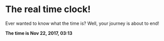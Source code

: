 # The real time clock!

Ever wanted to know what the time is? Well, your journey is about to end!

**The time is Nov 22, 2017, 03:13**